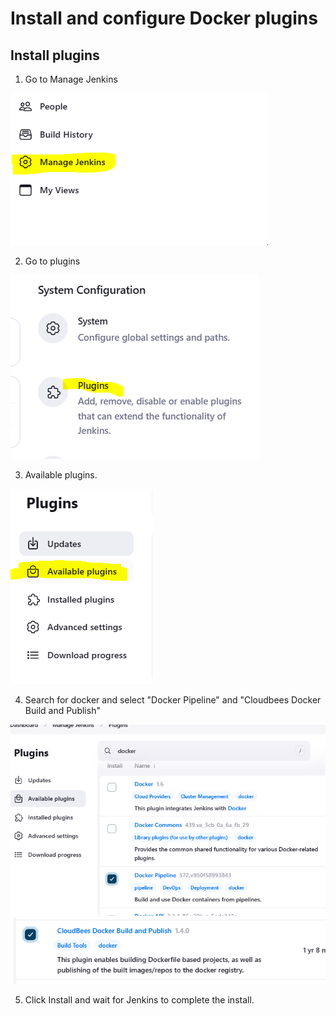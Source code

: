 # Install and configure Docker plugins

## Install plugins

1. Go to Manage Jenkins

  ![](manage.png)

2. Go to plugins

  ![](plugins.png)

3. Available plugins.

  ![](available.png)

4. Search for docker and select "Docker Pipeline" and "Cloudbees Docker Build and Publish"

  ![](dockerplugins.png)
  ![](cloudbees.png)

5. Click Install and wait for Jenkins to complete the install.